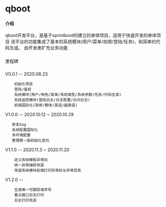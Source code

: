 # qboot
#### 介绍
qboot开发平台，是基于sprintboot的建立的单体项目，适用于快速开发的单体项目
该平台的功能集成了基本的系统模块(用户/菜单/权限/登陆/任务)，和简单的代码生成。
由开发者扩充业务功能

###
里程碑
###
V0.0.1 -- 2020.08.23

        初始化项目
        登陆/鉴权
        系统模块(用户/角色/菜单/系统类型/系统参数/任务/代码生成)
        系统监控模块(登陆日志/日志配置/访问日志)
        前端国际化(简体/繁体/英语/越南语)
        
        
V1.0.0 -- 2020.10.12 ~ 2020.10.29
    
    
       修复bug
       系统配置国际化
       多环境配置
       整理第一版初始化语句
    
       
V1.1.0 -- 2020.11.3 ~ 2020.11.20 
    
        
        定义系统模板异常码
        统一异常捕获改造
        改造系统模块前端打印异常码与异常信息
    
       
V1.2.0 -- 


        生成唯一可跟踪请求号
        重点接口日志打印
        日志打印改造